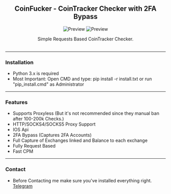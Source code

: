 <div id="top"></div>
<br/>
<div align="center">
  <h2 align="center">CoinFucker - CoinTracker Checker with 2FA Bypass</h3>
        <img src="https://i.imgur.com/ZcEOKms.png" alt="Preview">
        <img src="https://i.imgur.com/24AXXTT.png" alt="Preview">
  

  <p align="center">
    Simple Requests Based CoinTracker Checker.
    <br />
    <br />
  </p>
</div>
  
---------------------------------------
### Installation
* Python 3.x is required
* Most Important:
Open CMD and type: pip install -r install.txt or run "pip_install.cmd" as Administrator

---------------------------------------

### Features
* Supports Proxyless (But it's not recommended since they manual ban after 100-200k Checks.)
* HTTP/SOCKS4/SOCKS5 Proxy Support
* IOS Api
* 2FA Bypass (Captures 2FA Accounts)
* Full Capture of Exchanges linked and Balance to each exchange
* Fully Request Based
* Fast CPM

---------------------------------------

### Contact
* Before Contacting me make sure you've installed everything right.
[Telegram](https://t.me/Kanzuji)
